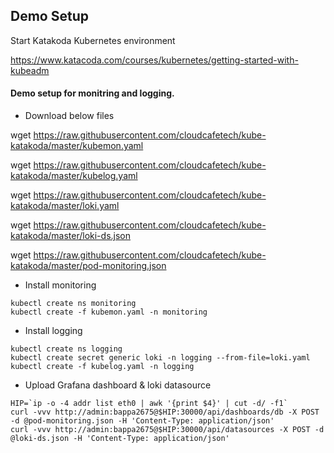 ## Demo Setup

Start Katakoda Kubernetes environment

https://www.katacoda.com/courses/kubernetes/getting-started-with-kubeadm

#### Demo setup for monitring and logging.

- Download below files

wget https://raw.githubusercontent.com/cloudcafetech/kube-katakoda/master/kubemon.yaml

wget https://raw.githubusercontent.com/cloudcafetech/kube-katakoda/master/kubelog.yaml

wget https://raw.githubusercontent.com/cloudcafetech/kube-katakoda/master/loki.yaml

wget https://raw.githubusercontent.com/cloudcafetech/kube-katakoda/master/loki-ds.json

wget https://raw.githubusercontent.com/cloudcafetech/kube-katakoda/master/pod-monitoring.json

- Install monitoring

```
kubectl create ns monitoring
kubectl create -f kubemon.yaml -n monitoring
```

- Install logging

```
kubectl create ns logging
kubectl create secret generic loki -n logging --from-file=loki.yaml
kubectl create -f kubelog.yaml -n logging
```

- Upload Grafana dashboard & loki datasource

```
HIP=`ip -o -4 addr list eth0 | awk '{print $4}' | cut -d/ -f1`
curl -vvv http://admin:bappa2675@$HIP:30000/api/dashboards/db -X POST -d @pod-monitoring.json -H 'Content-Type: application/json'
curl -vvv http://admin:bappa2675@$HIP:30000/api/datasources -X POST -d @loki-ds.json -H 'Content-Type: application/json' 
```

